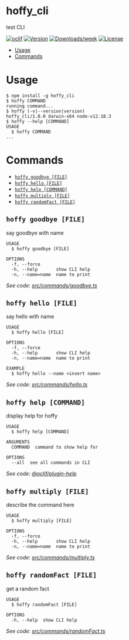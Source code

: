 hoffy_cli
=========

test CLI

[![oclif](https://img.shields.io/badge/cli-oclif-brightgreen.svg)](https://oclif.io)
[![Version](https://img.shields.io/npm/v/hoffy_cli.svg)](https://npmjs.org/package/hoffy_cli)
[![Downloads/week](https://img.shields.io/npm/dw/hoffy_cli.svg)](https://npmjs.org/package/hoffy_cli)
[![License](https://img.shields.io/npm/l/hoffy_cli.svg)](https://github.com/scotthofbauer/hoffy_cli/blob/master/package.json)

<!-- toc -->
* [Usage](#usage)
* [Commands](#commands)
<!-- tocstop -->
# Usage
<!-- usage -->
```sh-session
$ npm install -g hoffy_cli
$ hoffy COMMAND
running command...
$ hoffy (-v|--version|version)
hoffy_cli/1.0.0 darwin-x64 node-v12.18.3
$ hoffy --help [COMMAND]
USAGE
  $ hoffy COMMAND
...
```
<!-- usagestop -->
# Commands
<!-- commands -->
* [`hoffy goodbye [FILE]`](#hoffy-goodbye-file)
* [`hoffy hello [FILE]`](#hoffy-hello-file)
* [`hoffy help [COMMAND]`](#hoffy-help-command)
* [`hoffy multiply [FILE]`](#hoffy-multiply-file)
* [`hoffy randomFact [FILE]`](#hoffy-randomfact-file)

## `hoffy goodbye [FILE]`

say goodbye with name

```
USAGE
  $ hoffy goodbye [FILE]

OPTIONS
  -f, --force
  -h, --help       show CLI help
  -n, --name=name  name to print
```

_See code: [src/commands/goodbye.ts](https://github.com/scotthofbauer/hoffy_cli/blob/v1.0.0/src/commands/goodbye.ts)_

## `hoffy hello [FILE]`

say hello with name

```
USAGE
  $ hoffy hello [FILE]

OPTIONS
  -f, --force
  -h, --help       show CLI help
  -n, --name=name  name to print

EXAMPLE
  $ hoffy hello --name <insert name>
```

_See code: [src/commands/hello.ts](https://github.com/scotthofbauer/hoffy_cli/blob/v1.0.0/src/commands/hello.ts)_

## `hoffy help [COMMAND]`

display help for hoffy

```
USAGE
  $ hoffy help [COMMAND]

ARGUMENTS
  COMMAND  command to show help for

OPTIONS
  --all  see all commands in CLI
```

_See code: [@oclif/plugin-help](https://github.com/oclif/plugin-help/blob/v3.2.0/src/commands/help.ts)_

## `hoffy multiply [FILE]`

describe the command here

```
USAGE
  $ hoffy multiply [FILE]

OPTIONS
  -f, --force
  -h, --help       show CLI help
  -n, --name=name  name to print
```

_See code: [src/commands/multiply.ts](https://github.com/scotthofbauer/hoffy_cli/blob/v1.0.0/src/commands/multiply.ts)_

## `hoffy randomFact [FILE]`

get a random fact

```
USAGE
  $ hoffy randomFact [FILE]

OPTIONS
  -h, --help  show CLI help
```

_See code: [src/commands/randomFact.ts](https://github.com/scotthofbauer/hoffy_cli/blob/v1.0.0/src/commands/randomFact.ts)_
<!-- commandsstop -->
